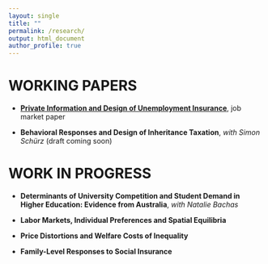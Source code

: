 ```yaml
---
layout: single
title: ""
permalink: /research/
output: html_document
author_profile: true
---
```


# WORKING PAPERS
  
* [**Private Information and Design of Unemployment Insurance**](https://khomenkomaks.com/files/Job_Market_Paper_-_October_2018.pdf), job market paper

* **Behavioral Responses and Design of Inheritance Taxation**, *with Simon Schürz* (draft coming soon) 


# WORK IN PROGRESS

* **Determinants of University Competition and Student Demand in Higher Education: Evidence from Australia**, *with Natalie Bachas*

* **Labor Markets, Individual Preferences and Spatial Equilibria**

* **Price Distortions and Welfare Costs of Inequality**

* **Family-Level Responses to Social Insurance**
